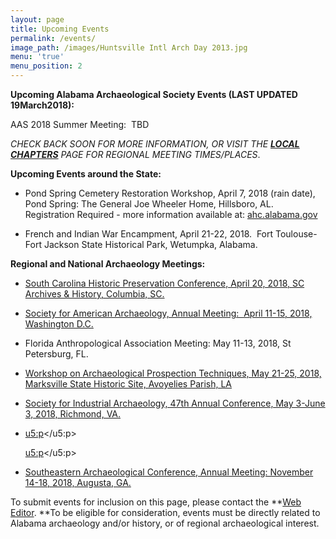 ```yaml
---
layout: page
title: Upcoming Events
permalink: /events/
image_path: /images/Huntsville Intl Arch Day 2013.jpg
menu: 'true'
menu_position: 2
---
```


**Upcoming Alabama Archaeological Society Events (LAST UPDATED 19March2018):**

AAS 2018 Summer Meeting:&nbsp; TBD

*CHECK BACK SOON FOR MORE INFORMATION, OR VISIT THE [**LOCAL CHAPTERS**](https://alabamaarchaeology.org/local-chapters/) PAGE FOR REGIONAL MEETING TIMES/PLACES*.

**Upcoming Events around the State:**

* Pond Spring Cemetery Restoration Workshop, April 7, 2018 (rain date), Pond Spring: The General Joe Wheeler Home, Hillsboro, AL.&nbsp; Registration Required - more information available at: [ahc.alabama.gov](ahc.alabama.gov)

* French and Indian War Encampment, April 21-22, 2018.&nbsp; Fort Toulouse-Fort Jackson State Historical Park, Wetumpka, Alabama.

**Regional and National Archaeology Meetings:**

* [South Carolina Historic Preservation Conference, April 20, 2018, SC Archives & History, Columbia, SC.](http://shpo.sc.gov/events/Pages/presconf.aspx)

* [Society for American Archaeology, Annual Meeting:&nbsp; April 11-15, 2018, Washington D.C.](http://www.saa.org)
* Florida Anthropological Association Meeting: May 11-13, 2018, St Petersburg, FL.
* [Workshop on Archaeological Prospection Techniques, May 21-25, 2018, Marksville State Historic Site, Avoyelies Parish, LA](http://www.nps.gov/mwac/)

* [Society for Industrial Archaeology, 47th Annual Conference, May 3-June 3, 2018, Richmond, VA.](http://www.sia-web.org/sia-47th-annual-conference/)

* [](https://urldefense.proofpoint.com/v2/url?u=http-3A__www.nps.gov_mwac_&amp;d=DwMFaQ&amp;c=8K0mnSt5E4j4U_dMGxZxbA&amp;r=qN0bNPR5gR9c__qTeI7kEGr6yZ3nLi3Hy5KRohf-cr8&amp;m=PeKs0s2BFddTdK04ulMw8_m1mGUXoFuBPqZj_HTqB4s&amp;s=vRvTyGtQMLEmgohatKPXdD48LJUdKYkQnFnXV-UQE0o&amp;e=)

  <u5:p></u5:p>[](https://urldefense.proofpoint.com/v2/url?u=http-3A__www.sia-2Dweb.org_sia-2D47th-2Dannual-2Dconference_&amp;d=DwMFaQ&amp;c=8K0mnSt5E4j4U_dMGxZxbA&amp;r=qN0bNPR5gR9c__qTeI7kEGr6yZ3nLi3Hy5KRohf-cr8&amp;m=PeKs0s2BFddTdK04ulMw8_m1mGUXoFuBPqZj_HTqB4s&amp;s=V2qEZPHoDzSf-x_mbKOvryGjkuXiIKufeDbzcvT58f0&amp;e=)

  <u5:p></u5:p>

* [Southeastern Archaeological Conference, Annual Meeting: November 14-18, 2018, Augusta, GA.](https://www.southeasternarchaeology.org/)

To submit events for inclusion on this page, please contact the **[Web Editor](javascript:void(location.href='mailto:'+String.fromCharCode(115,105,112,101,115,46,101,114,105,99,64,103,109,97,105,108,46,99,111,109))).&nbsp;**To be eligible for consideration, events must be directly related to Alabama archaeology and/or history, or of regional archaeological interest.